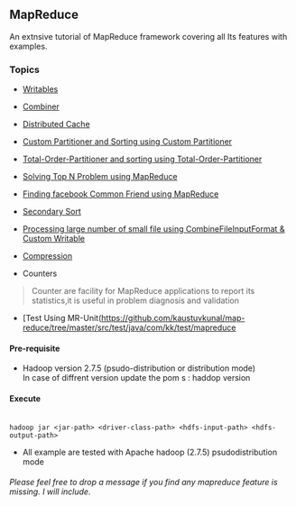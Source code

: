 ## MapReduce  

 <p>An extnsive tutorial of MapReduce framework covering all Its features with examples.</p>
 


### Topics 

- [Writables](https://github.com/kaustuvkunal/map-reduce/tree/master/src/main/java/com/kk/mapreduce/writables)

- [Combiner](https://github.com/kaustuvkunal/map-reduce/blob/master/src/main/java/com/kk/mapreduce/wordcount/WCDriver.java ) 
     
-  [Distributed Cache](https://github.com/kaustuvkunal/map-reduce/tree/master/src/main/java/com/kk/mapreduce/distributedcache)

- [Custom Partitioner and Sorting using Custom Partitioner](https://github.com/kaustuvkunal/map-reduce/tree/master/src/main/java/com/kk/mapreduce/partitioner)
 
- [Total-Order-Partitioner and sorting using Total-Order-Partitioner](https://github.com/kaustuvkunal/map-reduce/tree/master/src/main/java/com/kk/mapreduce/totalordersort)

- [Solving Top N Problem using MapReduce](https://github.com/kaustuvkunal/map-reduce/tree/master/src/main/java/com/kk/mapreduce/topnproblem)

- [Finding facebook Common Friend using MapReduce](https://github.com/kaustuvkunal/map-reduce/tree/master/src/main/java/com/kk/mapreduce/commonfriends)

- [Secondary Sort](https://github.com/kaustuvkunal/map-reduce/tree/master/src/main/java/com/kk/mapreduce/secondarysort)

- [Processing large number of small file using CombineFileInputFormat & Custom Writable](https://github.com/kaustuvkunal/map-reduce/tree/master/src/main/java/com/kk/mapreduce/maxtempusingcombineinputformat)

- [Compression](https://github.com/kaustuvkunal/map-reduce/tree/master/src/main/java/com/kk/mapreduce/maxtemp)

- Counters
 > Counter are facility for MapReduce applications to report its statistics,it is useful in problem diagnosis and validation
 
- [Test Using MR-Unit(https://github.com/kaustuvkunal/map-reduce/tree/master/src/test/java/com/kk/test/mapreduce


####  Pre-requisite

 -  Hadoop version 2.7.5 (psudo-distribution or distribution mode)
 </br> In case of diffrent version update the pom s : haddop version 

####  Execute
</br>`hadoop jar <jar-path> <driver-class-path> <hdfs-input-path> <hdfs-output-path>`

- All example are tested with  Apache hadoop (2.7.5) psudodistribution mode


###### Please feel free to drop a message if you find any mapreduce feature is missing. I will include.
 
